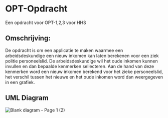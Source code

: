 # OPT-Opdracht
Een opdracht voor OPT-1,2,3 voor HHS

## Omschrijving:
De opdracht is om een applicatie te maken waarmee een arbeidsdeskundige een nieuw inkomen kan laten berekenen voor een ziek politie personeelslid. De arbeidsdeskundige wil het oude inkomen kunnen invullen en dan bepaalde kenmerken sellecteren. Aan de hand van deze kenmerken word een nieuw inkomen berekend voor het zieke personeelslid, het verschil tussen het nieuwe en het oude inkomen word dan weergegeven in een grafiek.

## UML Diagram

![Blank diagram - Page 1 (2)](https://user-images.githubusercontent.com/71024003/227519959-9b58d126-5dff-4568-acbe-434433bc23c5.png)
